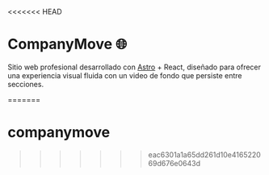 <<<<<<< HEAD
# CompanyMove 🌐

Sitio web profesional desarrollado con [Astro](https://astro.build) + React, diseñado para ofrecer una experiencia visual fluida con un video de fondo que persiste entre secciones.

=======
# companymove
>>>>>>> eac6301a1a65dd261d10e416522069d676e0643d
